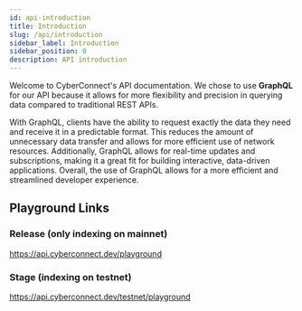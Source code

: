 ```yaml
---
id: api-introduction
title: Introduction
slug: /api/introduction
sidebar_label: Introduction
sidebar_position: 0
description: API introduction
---
```


Welcome to CyberConnect's API documentation. We chose to use **GraphQL** for our API because it allows for more flexibility and precision in querying data compared to traditional REST APIs.

With GraphQL, clients have the ability to request exactly the data they need and receive it in a predictable format. This reduces the amount of unnecessary data transfer and allows for more efficient use of network resources. Additionally, GraphQL allows for real-time updates and subscriptions, making it a great fit for building interactive, data-driven applications. Overall, the use of GraphQL allows for a more efficient and streamlined developer experience.

## Playground Links

### Release (only indexing on mainnet)

https://api.cyberconnect.dev/playground

### Stage (indexing on testnet)

https://api.cyberconnect.dev/testnet/playground
